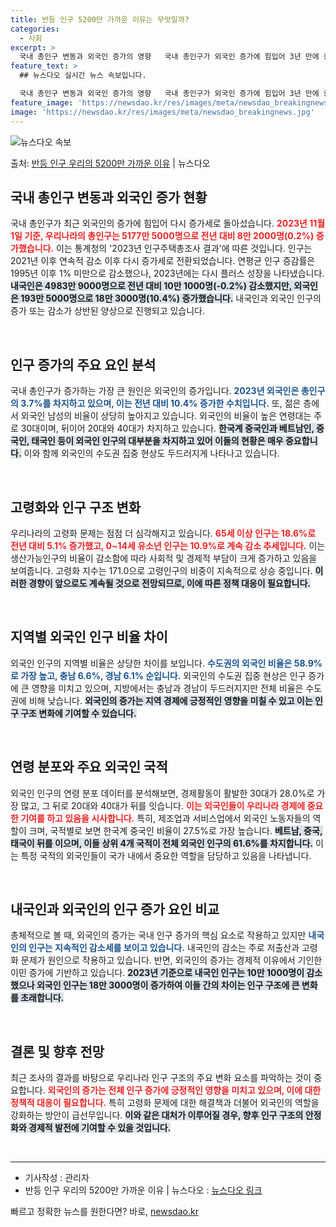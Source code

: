 ```yaml
---
title: 반등 인구 5200만 가까운 이유는 무엇일까?
categories:
  - 사회
excerpt: >
  국내 총인구 변동과 외국인 증가의 영향   국내 총인구가 외국인 증가에 힘입어 3년 만에 증가세로 돌아섰다.…
feature_text: >
  ## 뉴스다오 실시간 뉴스 속보입니다.

  국내 총인구 변동과 외국인 증가의 영향   국내 총인구가 외국인 증가에 힘입어 3년 만에 증가세로 돌아섰다.…
feature_image: 'https://newsdao.kr/res/images/meta/newsdao_breakingnews.jpg'
image: 'https://newsdao.kr/res/images/meta/newsdao_breakingnews.jpg'
---
```


![뉴스다오 속보](https://newsdao.kr/res/images/meta/newsdao_breakingnews.jpg)

<p>출처: <a href="https://newsdao.kr/5110" rel="dofollow">반등 인구 우리의 5200만 가까운 이유</a> | 뉴스다오</p>

<h2 data-ke-size="size26">국내 총인구 변동과 외국인 증가 현황</h2>

<p data-ke-size="size16">국내 총인구가 최근 외국인의 증가에 힘입어 다시 증가세로 돌아섰습니다. <b><span style="color: #ee2323;">2023년 11월 1일 기준, 우리나라의 총인구는 5177만 5000명으로 전년 대비 8만 2000명(0.2%) 증가했습니다.</span></b> 이는 통계청의 '2023년 인구주택총조사 결과'에 따른 것입니다. 인구는 2021년 이후 연속적 감소 이후 다시 증가세로 전환되었습니다. 연평균 인구 증감률은 1995년 이후 1% 미만으로 감소했으나, 2023년에는 다시 플러스 성장을 나타냈습니다. <b><span style="background-color: #21538527;">내국인은 4983만 9000명으로 전년 대비 10만 1000명(-0.2%) 감소했지만, 외국인은 193만 5000명으로 18만 3000명(10.4%) 증가했습니다.</span></b> 내국인과 외국인 인구의 증가 또는 감소가 상반된 양상으로 진행되고 있습니다.</p>

<p data-ke-size="size16">&nbsp;</p>

<h2 data-ke-size="size26">인구 증가의 주요 요인 분석</h2>

<p data-ke-size="size16">국내 총인구가 증가하는 가장 큰 원인은 외국인의 증가입니다. <b><span style="color: #1a5490;">2023년 외국인은 총인구의 3.7%를 차지하고 있으며, 이는 전년 대비 10.4% 증가한 수치입니다.</span></b> 또, 젊은 층에서 외국인 남성의 비율이 상당히 높아지고 있습니다. 외국인의 비율이 높은 연령대는 주로 30대이며, 뒤이어 20대와 40대가 차지하고 있습니다. <b><span style="background-color: #21538527;">한국계 중국인과 베트남인, 중국인, 태국인 등이 외국인 인구의 대부분을 차지하고 있어 이들의 현황은 매우 중요합니다.</span></b> 이와 함께 외국인의 수도권 집중 현상도 두드러지게 나타나고 있습니다.</p>

<p data-ke-size="size16">&nbsp;</p>

<h2 data-ke-size="size26">고령화와 인구 구조 변화</h2>

<p data-ke-size="size16">우리나라의 고령화 문제는 점점 더 심각해지고 있습니다. <b><span style="color: #ee2323;">65세 이상 인구는 18.6%로 전년 대비 5.1% 증가했고, 0~14세 유소년 인구는 10.9%로 계속 감소 추세입니다.</span></b> 이는 생산가능인구의 비율이 감소함에 따라 사회적 및 경제적 부담이 크게 증가하고 있음을 보여줍니다. 고령화 지수는 171.0으로 고령인구의 비중이 지속적으로 상승 중입니다. <b><span style="background-color: #21538527;">이러한 경향이 앞으로도 계속될 것으로 전망되므로, 이에 따른 정책 대응이 필요합니다.</span></b></p>

<p data-ke-size="size16">&nbsp;</p>

<h2 data-ke-size="size26">지역별 외국인 인구 비율 차이</h2>

<p data-ke-size="size16">외국인 인구의 지역별 비율은 상당한 차이를 보입니다. <b><span style="color: #1a5490;">수도권의 외국인 비율은 58.9%로 가장 높고, 충남 6.6%, 경남 6.1% 순입니다.</span></b> 외국인의 수도권 집중 현상은 인구 증가에 큰 영향을 미치고 있으며, 지방에서는 충남과 경남이 두드러지지만 전체 비율은 수도권에 비해 낮습니다. <b><span style="background-color: #21538527;">외국인의 증가는 지역 경제에 긍정적인 영향을 미칠 수 있고 이는 인구 구조 변화에 기여할 수 있습니다.</span></b></p>

<p data-ke-size="size16">&nbsp;</p>

<h2 data-ke-size="size26">연령 분포와 주요 외국인 국적</h2>

<p data-ke-size="size16">외국인 인구의 연령 분포 데이터를 분석해보면, 경제활동이 활발한 30대가 28.0%로 가장 많고, 그 뒤로 20대와 40대가 뒤를 잇습니다. <b><span style="color: #ee2323;">이는 외국인들이 우리나라 경제에 중요한 기여를 하고 있음을 시사합니다.</span></b> 특히, 제조업과 서비스업에서 외국인 노동자들의 역할이 크며, 국적별로 보면 한국계 중국인 비율이 27.5%로 가장 높습니다. <b><span style="background-color: #21538527;">베트남, 중국, 태국이 뒤를 이으며, 이들 상위 4개 국적이 전체 외국인 인구의 61.6%를 차지합니다.</span></b> 이는 특정 국적의 외국인들이 국가 내에서 중요한 역할을 담당하고 있음을 나타냅니다.</p>

<p data-ke-size="size16">&nbsp;</p>

<h2 data-ke-size="size26">내국인과 외국인의 인구 증가 요인 비교</h2>

<p data-ke-size="size16">총체적으로 볼 때, 외국인의 증가는 국내 인구 증가의 핵심 요소로 작용하고 있지만 <b><span style="color: #1a5490;">내국인의 인구는 지속적인 감소세를 보이고 있습니다.</span></b> 내국인의 감소는 주로 저출산과 고령화 문제가 원인으로 작용하고 있습니다. 반면, 외국인의 증가는 경제적 이유에서 기인한 이민 증가에 기반하고 있습니다. <b><span style="background-color: #21538527;">2023년 기준으로 내국인 인구는 10만 1000명이 감소했으나 외국인 인구는 18만 3000명이 증가하여 이들 간의 차이는 인구 구조에 큰 변화를 초래합니다.</span></b></p>

<p data-ke-size="size16">&nbsp;</p>

<h2 data-ke-size="size26">결론 및 향후 전망</h2>

<p data-ke-size="size16">최근 조사의 결과를 바탕으로 우리나라 인구 구조의 주요 변화 요소를 파악하는 것이 중요합니다. <b><span style="color: #ee2323;">외국인의 증가는 전체 인구 증가에 긍정적인 영향을 미치고 있으며, 이에 대한 정책적 대응이 필요합니다.</span></b> 특히 고령화 문제에 대한 해결책과 더불어 외국인의 역할을 강화하는 방안이 급선무입니다. <b><span style="background-color: #21538527;">이와 같은 대처가 이루어질 경우, 향후 인구 구조의 안정화와 경제적 발전에 기여할 수 있을 것입니다.</span></b></p>

<p data-ke-size="size16">&nbsp;</p>

<hr>

<ul>
    <li>기사작성 : 관리자</li>
    <li>반등 인구 우리의 5200만 가까운 이유 | 뉴스다오  : <a href="https://newsdao.kr/5110">뉴스다오 링크</a></li>
</ul> 

빠르고 정확한 뉴스를 원한다면? 바로, <a href="https://newsdao.kr" rel="dofollow">newsdao.kr</a>


